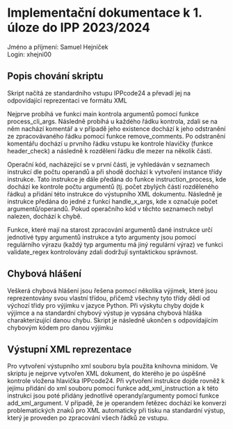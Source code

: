 # Implementační dokumentace k 1. úloze do IPP 2023/2024

<p>Jméno a příjmení: Samuel Hejníček<br>
Login: xhejni00</p>

## Popis chování skriptu
<p>Skript načítá ze standardního vstupu IPPcode24 a převadí jej na odpovídající reprezentaci ve formátu XML<br></p>

<p>Nejprve probíhá ve funkci main kontrola argumentů pomocí funkce process_cli_args. Následně probíhá u každého řádku kontrola, zdali se na něm nachází komentář a v případě jeho existence dochází k jeho odstranění ze zpracovávaného řádku pomocí funkce remove_comments. Po odstranění komentářu dochází u prvního řádku vstupu ke kontrole hlavičky (funkce header_check) a následně k rozdělení řádku dle mezer na několik částí.<br></p>

<p>Operační kód, nacházející se v první části, je vyhledáván v seznamech instrukcí dle počtu operandů a při shodě dochází k vytvoření instance třídy instrukce. Tato instrukce je dále předána do funkce instruction_process, kde dochází ke kontrole počtu argumentů (tj. počet zbylých částí rozděleného řádku) a přidání této instrukce do výstupního XML dokumentu. Následně je instrukce předána do jedné z funkcí handle_x_args, kde x označuje počet argumentů/operandů. Pokud operačního kód v těchto seznamech nebyl nalezen, dochází k chybě.<br></p>

<p>Funkce, které mají na starost zpracování argumentů dané instrukce určí jednotivé typy argumentů instrukce a tyto argumenty jsou pomocí regulárního výrazu (každý typ argumentu má jiný regulární výraz) ve funkci validate_regex kontrolovány zdali dodržují syntaktickou správnost.<br></p>

## Chybová hlášení
<p>Veškerá chybová hlášení jsou řešena pomocí několika výjimek, které jsou reprezentovány svou vlastní třídou, přičemž všechny tyto třídy dědí od výchozí třidy pro výjimku v jazyce Python. Při výskytu chyby dojde k výjimce a na standardní chybový výstup je vypsána chybová hláška charakterizující danou chybu. Skript je následně ukončen s odpovídajícím chybovým kódem pro danou výjimku<br></p>

## Výstupní XML reprezentace
<p>Pro vytvoření výstupního xml souboru byla použita knihovna minidom. Ve skriptu je nejprve vytvořen XML dokument, do kterého je po úspěšné kontrole vložena hlavička IPPcode24. Při vytvoření instrukce dojde rovněž k jejímu přidání do xml souboru pomocí funkce add_xml_instruction a k této instrukci jsou poté přidány jednotlivé operandy/argumenty pomocí funkce add_xml_argument. V případě, že je operandem řetězec dochází ke konverzi problematických znaků pro XML automaticky při tisku na standardní výstup, který je proveden po zpracování všech řádků ze vstupu.<br></p>
 
 
